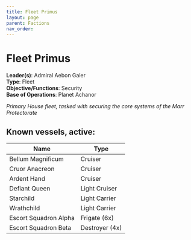 ```yaml
---
title: Fleet Primus
layout: page
parent: Factions
nav_order: 
---
```

# Fleet Primus

**Leader(s)**: Admiral Aebon Galer  
**Type**: Fleet  
**Objective/Functions**: Security  
**Base of Operations**: Planet Achanor  

*Primary House fleet, tasked with securing the core systems of the Marr Protectorate*

## Known vessels, active:
| Name | Type |
| -------- | ----- |
| Bellum Magnificum | Cruiser |
| Cruor Anacreon | Cruiser |
| Ardent Hand | Cruiser |
| Defiant Queen | Light Cruiser |
| Starchild | Light Carrier |
| Wrathchild | Light Carrier |
| Escort Squadron Alpha | Frigate (6x) |
| Escort Squadron Beta | Destroyer (4x) |

